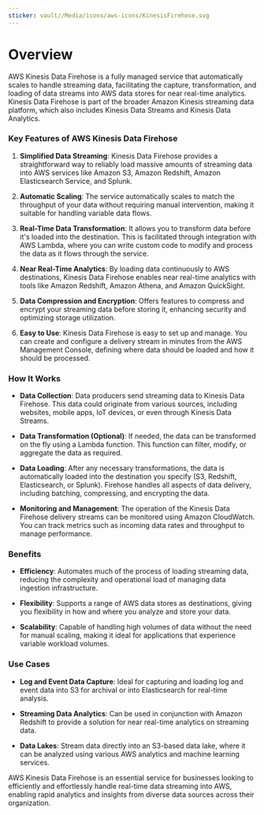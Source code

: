 ```yaml
---
sticker: vault//Media/icons/aws-icons/KinesisFirehose.svg
---
```

# Overview

AWS Kinesis Data Firehose is a fully managed service that automatically scales to handle streaming data, facilitating the capture, transformation, and loading of data streams into AWS data stores for near real-time analytics. Kinesis Data Firehose is part of the broader Amazon Kinesis streaming data platform, which also includes Kinesis Data Streams and Kinesis Data Analytics.

### Key Features of AWS Kinesis Data Firehose

1. **Simplified Data Streaming**: Kinesis Data Firehose provides a straightforward way to reliably load massive amounts of streaming data into AWS services like Amazon S3, Amazon Redshift, Amazon Elasticsearch Service, and Splunk.
    
2. **Automatic Scaling**: The service automatically scales to match the throughput of your data without requiring manual intervention, making it suitable for handling variable data flows.
    
3. **Real-Time Data Transformation**: It allows you to transform data before it's loaded into the destination. This is facilitated through integration with AWS Lambda, where you can write custom code to modify and process the data as it flows through the service.
    
4. **Near Real-Time Analytics**: By loading data continuously to AWS destinations, Kinesis Data Firehose enables near real-time analytics with tools like Amazon Redshift, Amazon Athena, and Amazon QuickSight.
    
5. **Data Compression and Encryption**: Offers features to compress and encrypt your streaming data before storing it, enhancing security and optimizing storage utilization.
    
6. **Easy to Use**: Kinesis Data Firehose is easy to set up and manage. You can create and configure a delivery stream in minutes from the AWS Management Console, defining where data should be loaded and how it should be processed.
    

### How It Works

- **Data Collection**: Data producers send streaming data to Kinesis Data Firehose. This data could originate from various sources, including websites, mobile apps, IoT devices, or even through Kinesis Data Streams.
    
- **Data Transformation (Optional)**: If needed, the data can be transformed on the fly using a Lambda function. This function can filter, modify, or aggregate the data as required.
    
- **Data Loading**: After any necessary transformations, the data is automatically loaded into the destination you specify (S3, Redshift, Elasticsearch, or Splunk). Firehose handles all aspects of data delivery, including batching, compressing, and encrypting the data.
    
- **Monitoring and Management**: The operation of the Kinesis Data Firehose delivery streams can be monitored using Amazon CloudWatch. You can track metrics such as incoming data rates and throughput to manage performance.
    

### Benefits

- **Efficiency**: Automates much of the process of loading streaming data, reducing the complexity and operational load of managing data ingestion infrastructure.
    
- **Flexibility**: Supports a range of AWS data stores as destinations, giving you flexibility in how and where you analyze and store your data.
    
- **Scalability**: Capable of handling high volumes of data without the need for manual scaling, making it ideal for applications that experience variable workload volumes.
    

### Use Cases

- **Log and Event Data Capture**: Ideal for capturing and loading log and event data into S3 for archival or into Elasticsearch for real-time analysis.
    
- **Streaming Data Analytics**: Can be used in conjunction with Amazon Redshift to provide a solution for near real-time analytics on streaming data.
    
- **Data Lakes**: Stream data directly into an S3-based data lake, where it can be analyzed using various AWS analytics and machine learning services.
    

AWS Kinesis Data Firehose is an essential service for businesses looking to efficiently and effortlessly handle real-time data streaming into AWS, enabling rapid analytics and insights from diverse data sources across their organization.